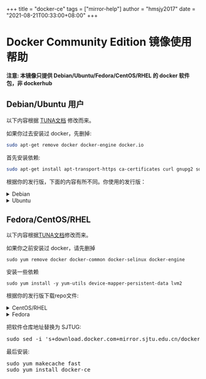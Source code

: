 +++
title = "docker-ce"
tags = ["mirror-help"]
author = "hmsjy2017"
date = "2021-08-21T00:33:00+08:00"
+++


# Docker Community Edition 镜像使用帮助

**注意: 本镜像只提供 Debian/Ubuntu/Fedora/CentOS/RHEL 的 docker 软件包，非 dockerhub**


## Debian/Ubuntu 用户

以下内容根据 [TUNA文档](https://mirrors.tuna.tsinghua.edu.cn/help/docker-ce/) 修改而来。

如果你过去安装过 docker，先删掉:

```bash
sudo apt-get remove docker docker-engine docker.io
```

首先安装依赖:

```bash
sudo apt-get install apt-transport-https ca-certificates curl gnupg2 software-properties-common
```
根据你的发行版，下面的内容有所不同。你使用的发行版：
<details><summary>Debian</summary>
信任 Docker 的 GPG 公钥:
<pre>curl -fsSL https://download.docker.com/linux/debian/gpg | sudo apt-key add -</pre>
对于 amd64 架构的计算机，添加软件仓库:
<pre>
sudo add-apt-repository \
   "deb [arch=amd64] https://mirror.sjtu.edu.cn/docker-ce/linux/debian \
   $(lsb_release -cs) \
   stable"
</pre>
如果你用的是树莓派或其它ARM架构计算机，请运行:
<pre>
echo "deb [arch=armhf] https://mirror.sjtu.edu.cn/docker-ce/linux/debian \
     $(lsb_release -cs) stable" | \
    sudo tee /etc/apt/sources.list.d/docker.list
</pre>
最后安装
<pre>
sudo apt-get update
sudo apt-get install docker-ce
</pre>
</details>

<details><summary>Ubuntu</summary>
信任 Docker 的 GPG 公钥:
<pre>curl -fsSL https://download.docker.com/linux/ubuntu/gpg | sudo apt-key add -</pre>
对于 amd64 架构的计算机，添加软件仓库:
<pre>
sudo add-apt-repository \
   "deb [arch=amd64] https://mirror.sjtu.edu.cn/docker-ce/linux/ubuntu \
   $(lsb_release -cs) \
   stable"
</pre>
如果你用的是树莓派或其它ARM架构计算机，请运行:
<pre>
echo "deb [arch=armhf] https://mirror.sjtu.edu.cn/docker-ce/linux/ubuntu \
     $(lsb_release -cs) stable" | \
    sudo tee /etc/apt/sources.list.d/docker.list
</pre>
最后安装
<pre>
sudo apt-get update
sudo apt-get install docker-ce
</pre>
</details>

## Fedora/CentOS/RHEL
以下内容根据[TUNA文档](https://mirrors.tuna.tsinghua.edu.cn/help/docker-ce/)修改而来。

如果你之前安装过 docker，请先删掉
```
sudo yum remove docker docker-common docker-selinux docker-engine
```
安装一些依赖
```
sudo yum install -y yum-utils device-mapper-persistent-data lvm2
```
根据你的发行版下载repo文件:  
<details><summary>CentOS/RHEL</summary>
<pre>
wget -O /etc/yum.repos.d/docker-ce.repo https://download.docker.com/linux/centos/docker-ce.repo
</pre>
</details>

<details><summary>Fedora</summary>
<pre>
wget -O /etc/yum.repos.d/docker-ce.repo https://download.docker.com/linux/fedora/docker-ce.repo
</pre>
</details>

把软件仓库地址替换为 SJTUG:
<pre>
sudo sed -i 's+download.docker.com+mirror.sjtu.edu.cn/docker-ce+' /etc/yum.repos.d/docker-ce.repo
</pre>
最后安装:
<pre>
sudo yum makecache fast
sudo yum install docker-ce
</pre>
